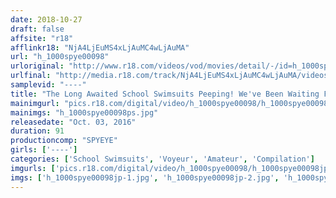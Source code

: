 ```yaml
---
date: 2018-10-27
draft: false
affsite: "r18"
afflinkr18: "NjA4LjEuMS4xLjAuMC4wLjAuMA"
url: "h_1000spye00098"
urloriginal: "http://www.r18.com/videos/vod/movies/detail/-/id=h_1000spye00098"
urlfinal: "http://media.r18.com/track/NjA4LjEuMS4xLjAuMC4wLjAuMA/videos/vod/movies/detail/-/id=h_1000spye00098"
samplevid: "----"
title: "The Long Awaited School Swimsuits Peeping! We've Been Waiting For Summer!"
mainimgurl: "pics.r18.com/digital/video/h_1000spye00098/h_1000spye00098ps.jpg"
mainimgs: "h_1000spye00098ps.jpg"
releasedate: "Oct. 03, 2016"
duration: 91
productioncomp: "SPYEYE"
girls: ['----']
categories: ['School Swimsuits', 'Voyeur', 'Amateur', 'Compilation']
imgurls: ['pics.r18.com/digital/video/h_1000spye00098/h_1000spye00098jp-1.jpg', 'pics.r18.com/digital/video/h_1000spye00098/h_1000spye00098jp-2.jpg', 'pics.r18.com/digital/video/h_1000spye00098/h_1000spye00098jp-3.jpg', 'pics.r18.com/digital/video/h_1000spye00098/h_1000spye00098jp-4.jpg', 'pics.r18.com/digital/video/h_1000spye00098/h_1000spye00098jp-5.jpg', 'pics.r18.com/digital/video/h_1000spye00098/h_1000spye00098jp-6.jpg', 'pics.r18.com/digital/video/h_1000spye00098/h_1000spye00098jp-7.jpg', 'pics.r18.com/digital/video/h_1000spye00098/h_1000spye00098jp-8.jpg', 'pics.r18.com/digital/video/h_1000spye00098/h_1000spye00098jp-9.jpg', 'pics.r18.com/digital/video/h_1000spye00098/h_1000spye00098jp-10.jpg', 'pics.r18.com/digital/video/h_1000spye00098/h_1000spye00098jp-11.jpg', 'pics.r18.com/digital/video/h_1000spye00098/h_1000spye00098jp-12.jpg', 'pics.r18.com/digital/video/h_1000spye00098/h_1000spye00098jp-13.jpg', 'pics.r18.com/digital/video/h_1000spye00098/h_1000spye00098jp-14.jpg', 'pics.r18.com/digital/video/h_1000spye00098/h_1000spye00098jp-15.jpg', 'pics.r18.com/digital/video/h_1000spye00098/h_1000spye00098jp-16.jpg', 'pics.r18.com/digital/video/h_1000spye00098/h_1000spye00098jp-17.jpg', 'pics.r18.com/digital/video/h_1000spye00098/h_1000spye00098jp-18.jpg', 'pics.r18.com/digital/video/h_1000spye00098/h_1000spye00098jp-19.jpg', 'pics.r18.com/digital/video/h_1000spye00098/h_1000spye00098jp-20.jpg']
imgs: ['h_1000spye00098jp-1.jpg', 'h_1000spye00098jp-2.jpg', 'h_1000spye00098jp-3.jpg', 'h_1000spye00098jp-4.jpg', 'h_1000spye00098jp-5.jpg', 'h_1000spye00098jp-6.jpg', 'h_1000spye00098jp-7.jpg', 'h_1000spye00098jp-8.jpg', 'h_1000spye00098jp-9.jpg', 'h_1000spye00098jp-10.jpg', 'h_1000spye00098jp-11.jpg', 'h_1000spye00098jp-12.jpg', 'h_1000spye00098jp-13.jpg', 'h_1000spye00098jp-14.jpg', 'h_1000spye00098jp-15.jpg', 'h_1000spye00098jp-16.jpg', 'h_1000spye00098jp-17.jpg', 'h_1000spye00098jp-18.jpg', 'h_1000spye00098jp-19.jpg', 'h_1000spye00098jp-20.jpg']
---
```

